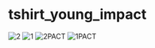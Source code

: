 # tshirt_young_impact

![2](https://github.com/mosloww/tshirt_young_impact/assets/118264156/1a0b47a1-96ef-4144-b1de-5f6367549e32) ![1](https://github.com/mosloww/tshirt_young_impact/assets/118264156/be0a504e-bbdd-4009-8154-d41291f7126f)
![2PACT](https://github.com/mosloww/tshirt_young_impact/assets/118264156/2ca63d8e-b4c7-417e-920f-557ec3814adc) ![1PACT](https://github.com/mosloww/tshirt_young_impact/assets/118264156/3e8d4480-e8a0-4a21-96cb-56e5f552c4bd)
